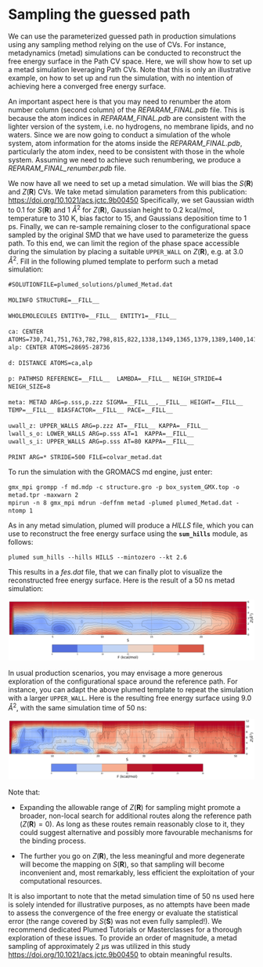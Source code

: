 # Sampling the guessed path

We can use the parameterized guessed path in production simulations using any sampling method relying on the use of CVs. For instance, metadynamics (metad) simulations can be conducted to reconstruct the free energy surface in the Path CV space. Here, we will show how to set up a metad simulation leveraging Path CVs. Note that this is only an illustrative example, on how to set up and run the simulation, with no intention of achieving here a converged free energy surface. 

An important aspect here is that you may need to renumber the atom number column (second column) of the *REPARAM_FINAL.pdb* file. This is because the atom indices in *REPARAM_FINAL.pdb* are consistent with the lighter version of the system, i.e. no hydrogens, no membrane lipids, and no waters. Since we are now going to conduct a simulation of the whole system, atom information for the atoms inside the *REPARAM_FINAL.pdb*, particularly the atom index, need to be consistent with those in the whole system. Assuming we need to achieve such renumbering, we produce a *REPARAM_FINAL_renumber.pdb* file.

We now have all we need to set up a metad simulation. We will bias the $S(\mathbf{R})$ and $Z(\mathbf{R})$ CVs. We take metad simulation parameters from this publication: https://doi.org/10.1021/acs.jctc.9b00450
Specifically, we set Gaussian width to 0.1 for $S(\mathbf{R})$ and 1 $Å^2$ for $Z(\mathbf{R})$, Gaussian height to 0.2 kcal/mol, temperature to 310 K, bias factor to 15, and Gaussians deposition time  to 1 ps. Finally, we can re-sample remaining closer to the configurational space sampled by the original SMD that we have used to parameterize the guess path. To this end, we can limit the region of the phase space accessible during the simulation by placing a suitable ``UPPER_WALL`` on $Z(\mathbf{R})$, e.g. at 3.0 $Å^2$. Fill in the following plumed template to perform such a metad simulation:

```plumed
#SOLUTIONFILE=plumed_solutions/plumed_Metad.dat

MOLINFO STRUCTURE=__FILL__

WHOLEMOLECULES ENTITY0=__FILL__ ENTITY1=__FILL__

ca: CENTER ATOMS=730,741,751,763,782,798,815,822,1338,1349,1365,1379,1389,1400,1419,1443,2823,2844,2868,2874,2909,2928,3534,3554,3598
alp: CENTER ATOMS=28695-28736

d: DISTANCE ATOMS=ca,alp

p: PATHMSD REFERENCE=__FILL__  LAMBDA=__FILL__ NEIGH_STRIDE=4 NEIGH_SIZE=8

meta: METAD ARG=p.sss,p.zzz SIGMA=__FILL__,__FILL__ HEIGHT=__FILL__ TEMP=__FILL__ BIASFACTOR=__FILL__ PACE=__FILL__

uwall_z: UPPER_WALLS ARG=p.zzz AT=__FILL__ KAPPA=__FILL__
lwall_s_o: LOWER_WALLS ARG=p.sss AT=1  KAPPA=__FILL__
uwall_s_i: UPPER_WALLS ARG=p.sss AT=80 KAPPA=__FILL__

PRINT ARG=* STRIDE=500 FILE=colvar_metad.dat
```
To run the simulation with the GROMACS md engine, just enter:
```
gmx_mpi grompp -f md.mdp -c structure.gro -p box_system_GMX.top -o metad.tpr -maxwarn 2
mpirun -n 8 gmx_mpi mdrun -deffnm metad -plumed plumed_Metad.dat -ntomp 1
```
As in any metad simulation, plumed will produce a *HILLS* file, which you can use to reconstruct the free energy surface using the **``sum_hills``** module, as follows:

```
plumed sum_hills --hills HILLS --mintozero --kt 2.6
```
This results in a *fes.dat* file, that we can finally plot to visualize the reconstructed free energy surface. Here is the result of a 50 ns metad simulation:

![fes](figures/fes_tmp.png "Figure")

In usual production scenarios, you may envisage a more generous exploration of the configurational space around the reference path. For instance, you can adapt the above plumed template to repeat the simulation with a larger ```UPPER_WALL```. Here is the resulting free energy surface using 9.0 $Å^2$, with the same simulation time of 50 ns:

![fes](figures/fes_tmp_largerwall.png "Figure")

Note that:

* Expanding the allowable range of $Z(\mathbf{R})$ for sampling might promote a broader, non-local search for additional routes along the reference path ($Z(\mathbf{R})=0$). As long as these routes remain reasonably close to it, they could suggest alternative and possibly more favourable mechanisms for the binding process.

* The further you go on $Z(\mathbf{R})$, the less meaningful and more degenerate will become the mapping on $S(\mathbf{R})$, so that sampling will become inconvenient and, most remarkably, less efficient the exploitation of your computational resources.

It is also important to note that the metad simulation time of 50 ns used here is solely intended for illustrative purposes, as no attempts have been made to assess the convergence of the free energy or evaluate the statistical error (the range covered by $S(\mathbf{S})$ was not even fully sampled!). We recommend dedicated Plumed Tutorials or Masterclasses for a thorough exploration of these issues. To provide an order of magnitude, a metad sampling of approximately 2 $\mu \text{s}$ was utilized in this study https://doi.org/10.1021/acs.jctc.9b00450 to obtain meaningful results.




